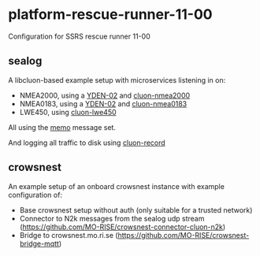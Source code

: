 # platform-rescue-runner-11-00

Configuration for SSRS rescue runner 11-00

## sealog
A libcluon-based example setup with microservices listening in on:
* NMEA2000, using a [YDEN-02](https://www.yachtd.com/products/ethernet_gateway.html) and [cluon-nmea2000](https://github.com/MO-RISE/cluon-nmea2000)
* NMEA0183, using a [YDEN-02](https://www.yachtd.com/products/ethernet_gateway.html) and [cluon-nmea0183](https://github.com/MO-RISE/cluon-nmea0183)
* LWE450, using [cluon-lwe450](https://github.com/MO-RISE/cluon-lwe450)

All using the [memo](https://github.com/MO-RISE/memo) message set.

And logging all traffic to disk using [cluon-record](https://github.com/chrberger/cluon-record)

## crowsnest
An example setup of an onboard crowsnest instance with example configuration of:
* Base crowsnest setup without auth (only suitable for a trusted network)
* Connector to N2k messages from the sealog udp stream (https://github.com/MO-RISE/crowsnest-connector-cluon-n2k)
* Bridge to crowsnest.mo.ri.se (https://github.com/MO-RISE/crowsnest-bridge-mqtt)
